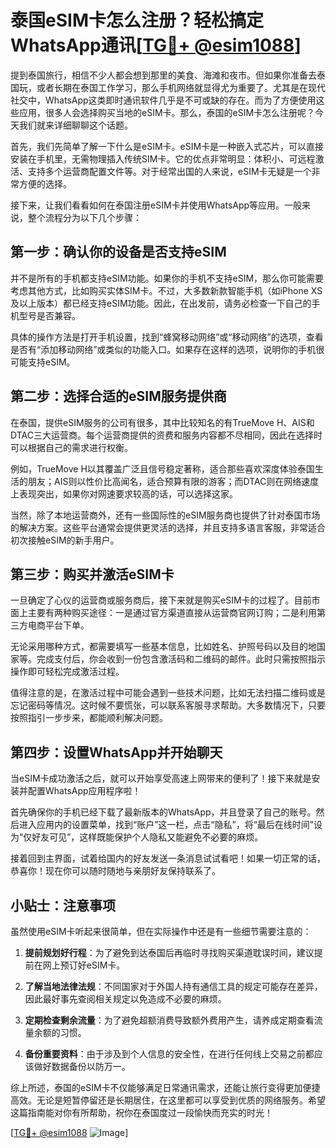 # 泰国eSIM卡怎么注册？轻松搞定WhatsApp通讯[[TG💪+ @esim1088](https://t.me/s/esim1088)]

提到泰国旅行，相信不少人都会想到那里的美食、海滩和夜市。但如果你准备去泰国玩，或者长期在泰国工作学习，那么手机网络就显得尤为重要了。尤其是在现代社交中，WhatsApp这类即时通讯软件几乎是不可或缺的存在。而为了方便使用这些应用，很多人会选择购买当地的eSIM卡。那么，泰国的eSIM卡怎么注册呢？今天我们就来详细聊聊这个话题。

首先，我们先简单了解一下什么是eSIM卡。eSIM卡是一种嵌入式芯片，可以直接安装在手机里，无需物理插入传统SIM卡。它的优点非常明显：体积小、可远程激活、支持多个运营商配置文件等。对于经常出国的人来说，eSIM卡无疑是一个非常方便的选择。

接下来，让我们看看如何在泰国注册eSIM卡并使用WhatsApp等应用。一般来说，整个流程分为以下几个步骤：

## 第一步：确认你的设备是否支持eSIM

并不是所有的手机都支持eSIM功能。如果你的手机不支持eSIM，那么你可能需要考虑其他方式，比如购买实体SIM卡。不过，大多数新款智能手机（如iPhone XS及以上版本）都已经支持eSIM功能。因此，在出发前，请务必检查一下自己的手机型号是否兼容。

具体的操作方法是打开手机设置，找到“蜂窝移动网络”或“移动网络”的选项，查看是否有“添加移动网络”或类似的功能入口。如果存在这样的选项，说明你的手机很可能支持eSIM。

## 第二步：选择合适的eSIM服务提供商

在泰国，提供eSIM服务的公司有很多，其中比较知名的有TrueMove H、AIS和DTAC三大运营商。每个运营商提供的资费和服务内容都不尽相同，因此在选择时可以根据自己的需求进行权衡。

例如，TrueMove H以其覆盖广泛且信号稳定著称，适合那些喜欢深度体验泰国生活的朋友；AIS则以性价比高闻名，适合预算有限的游客；而DTAC则在网络速度上表现突出，如果你对网速要求较高的话，可以选择这家。

当然，除了本地运营商外，还有一些国际性的eSIM服务商也提供了针对泰国市场的解决方案。这些平台通常会提供更灵活的选择，并且支持多语言客服，非常适合初次接触eSIM的新手用户。

## 第三步：购买并激活eSIM卡

一旦确定了心仪的运营商或服务商后，接下来就是购买eSIM卡的过程了。目前市面上主要有两种购买途径：一是通过官方渠道直接从运营商官网订购；二是利用第三方电商平台下单。

无论采用哪种方式，都需要填写一些基本信息，比如姓名、护照号码以及目的地国家等。完成支付后，你会收到一份包含激活码和二维码的邮件。此时只需按照指示操作即可轻松完成激活过程。

值得注意的是，在激活过程中可能会遇到一些技术问题，比如无法扫描二维码或是忘记密码等情况。这时候不要慌张，可以联系客服寻求帮助。大多数情况下，只要按照指引一步步来，都能顺利解决问题。

## 第四步：设置WhatsApp并开始聊天

当eSIM卡成功激活之后，就可以开始享受高速上网带来的便利了！接下来就是安装并配置WhatsApp应用程序啦！

首先确保你的手机已经下载了最新版本的WhatsApp，并且登录了自己的账号。然后进入应用内的设置菜单，找到“账户”这一栏，点击“隐私”，将“最后在线时间”设为“仅好友可见”，这样既能保护个人隐私又能避免不必要的麻烦。

接着回到主界面，试着给国内的好友发送一条消息试试看吧！如果一切正常的话，恭喜你！现在你可以随时随地与亲朋好友保持联系了。

## 小贴士：注意事项

虽然使用eSIM卡听起来很简单，但在实际操作中还是有一些细节需要注意的：

1. **提前规划好行程**：为了避免到达泰国后再临时寻找购买渠道耽误时间，建议提前在网上预订好eSIM卡。
   
2. **了解当地法律法规**：不同国家对于外国人持有通信工具的规定可能存在差异，因此最好事先查阅相关规定以免造成不必要的麻烦。

3. **定期检查剩余流量**：为了避免超额消费导致额外费用产生，请养成定期查看流量余额的习惯。

4. **备份重要资料**：由于涉及到个人信息的安全性，在进行任何线上交易之前都应该做好数据备份以防万一。

综上所述，泰国的eSIM卡不仅能够满足日常通讯需求，还能让旅行变得更加便捷高效。无论是短暂停留还是长期居住，在这里都可以享受到优质的网络服务。希望这篇指南能对你有所帮助，祝你在泰国度过一段愉快而充实的时光！

[[TG💪+ @esim1088](https://t.me/s/esim1088) ![Image](https://i.postimg.cc/4NQfJmqS/Snipaste-2025-05-13-00-14-12.png)]